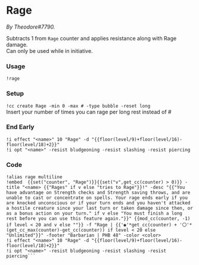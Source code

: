 # Rage
*By Theodore#7790.*

Subtracts 1 from `Rage` counter and applies resistance along with Rage damage.  
Can only be used while in initiative. 

### Usage

`!rage`

### Setup
`!cc create Rage -min 0 -max # -type bubble -reset long`  
Insert your number of times you can rage per long rest instead of #

### End Early
`!i effect "<name>" 10 "Rage" -d "{{floor(level/9)+floor(level/16)-floor(level/18)+2}}"`  
`!i opt "<name>" -resist bludgeoning -resist slashing -resist piercing`

### Code
```GN
!alias rage multiline
!embed  {{set("counter", "Rage")}}{{set("v",get_cc(counter) > 0)}} -title "<name> {{"Rages" if v else "tries to Rage"}}!" -desc "{{"You have advantage on Strength checks and Strength saving throws, and are unable to cast or concentrate on spells. Your rage ends early if you are knocked unconscious or if your turn ends and you haven't attacked a hostile creature since your last turn or taken damage since then, or as a bonus action on your turn." if v else "You must finish a long rest before you can use this feature again."}}" {{mod_cc(counter, -1) if level < 20 and v else ""}} -f "Rage | {{'◉'*get_cc(counter) + '〇'*(get_cc_max(counter)-get_cc(counter)) if level < 20 else "Unlimited"}}" -footer "Barbarian | PHB 48" -color <color>
!i effect "<name>" 10 "Rage" -d "{{floor(level/9)+floor(level/16)-floor(level/18)+2}}"
!i opt "<name>" -resist bludgeoning -resist slashing -resist piercing```
